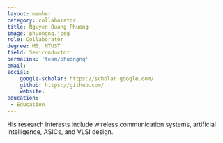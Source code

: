 ```yaml
---
layout: member
category: collaborator
title: Nguyen Quang Phuong
image: phuongnq.jpeg
role: Collaborator
degree: MS, NTUST
field: Semiconductor
permalink: 'team/phuongnq'
email: 
social:
    google-scholar: https://scholar.google.com/
    github: https://github.com/
    website: 
education:
 - Education
---
```

His research interests include wireless communication systems, artificial intelligence, ASICs, and VLSI design.
